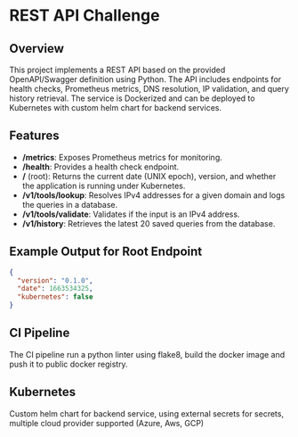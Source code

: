 # REST API Challenge

## Overview

This project implements a REST API based on the provided OpenAPI/Swagger definition using Python. The API includes endpoints for health checks, Prometheus metrics, DNS resolution, IP validation, and query history retrieval. The service is Dockerized and can be deployed to Kubernetes with custom helm chart for backend services.

## Features

- **/metrics**: Exposes Prometheus metrics for monitoring.
- **/health**: Provides a health check endpoint.
- **/** (root): Returns the current date (UNIX epoch), version, and whether the application is running under Kubernetes.
- **/v1/tools/lookup**: Resolves IPv4 addresses for a given domain and logs the queries in a database.
- **/v1/tools/validate**: Validates if the input is an IPv4 address.
- **/v1/history**: Retrieves the latest 20 saved queries from the database.

## Example Output for Root Endpoint

```json
{
  "version": "0.1.0",
  "date": 1663534325,
  "kubernetes": false
}
```

## CI Pipeline

The CI pipeline run a python linter using flake8, build the docker image and push it to public docker registry.

## Kubernetes

Custom helm chart for backend service, using external secrets for secrets, multiple cloud provider supported (Azure, Aws, GCP)
